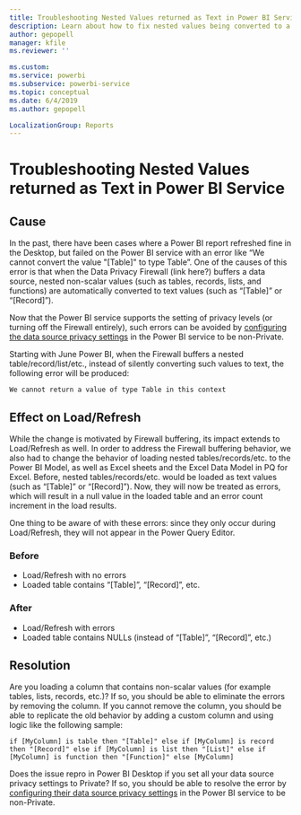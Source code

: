 ```yaml
---
title: Troubleshooting Nested Values returned as Text in Power BI Service
description: Learn about how to fix nested values being converted to a string when using improper data source privacy settings
author: gepopell
manager: kfile
ms.reviewer: ''

ms.custom: 
ms.service: powerbi
ms.subservice: powerbi-service
ms.topic: conceptual
ms.date: 6/4/2019
ms.author: gepopell

LocalizationGroup: Reports
---
```

# Troubleshooting Nested Values returned as Text in Power BI Service

## Cause

In the past, there have been cases where a Power BI report refreshed fine in the Desktop, but failed on the Power BI service with an error like “We cannot convert the value "[Table]" to type Table”. One of the causes of this error is that when the Data Privacy Firewall (link here?) buffers a data source, nested non-scalar values (such as tables, records, lists, and functions) are automatically converted to text values (such as “[Table]” or “[Record]”).

Now that the Power BI service supports the setting of privacy levels (or turning off the Firewall entirely), such errors can be avoided by [configuring the data source privacy settings](https://powerbi.microsoft.com/en-us/blog/privacy-levels-for-cloud-data-sources/) in the Power BI service to be non-Private.

Starting with June Power BI, when the Firewall buffers a nested table/record/list/etc., instead of silently converting such values to text, the following error will be produced: 

`We cannot return a value of type Table in this context`

## Effect on Load/Refresh

While the change is motivated by Firewall buffering, its impact extends to Load/Refresh as well. In order to address the Firewall buffering behavior, we also had to change the behavior of loading nested tables/records/etc. to the Power BI Model, as well as Excel sheets and the Excel Data Model in PQ for Excel. Before, nested tables/records/etc. would be loaded as text values (such as “[Table]” or “[Record]”). Now, they will now be treated as errors, which will result in a null value in the loaded table and an error count increment in the load results.

One thing to be aware of with these errors: since they only occur during Load/Refresh, they will not appear in the Power Query Editor.

### Before

- Load/Refresh with no errors
- Loaded table contains “[Table]”, “[Record]”, etc.
 

### After

- Load/Refresh with errors
- Loaded table contains NULLs (instead of “[Table]”, “[Record]”, etc.)
 

## Resolution

Are you loading a column that contains non-scalar values (for example tables, lists, records, etc.)?
If so, you should be able to eliminate the errors by removing the column.
If you cannot remove the column, you should be able to replicate the old behavior by adding a custom column and using logic like the following sample:

`if [MyColumn] is table then "[Table]" else if [MyColumn] is record then "[Record]" else if [MyColumn] is list then "[List]" else if [MyColumn] is function then "[Function]" else [MyColumn]`

Does the issue repro in Power BI Desktop if you set all your data source privacy settings to Private?
If so, you should be able to resolve the error by [configuring their data source privacy settings](https://powerbi.microsoft.com/en-us/blog/privacy-levels-for-cloud-data-sources/) in the Power BI service to be non-Private.

